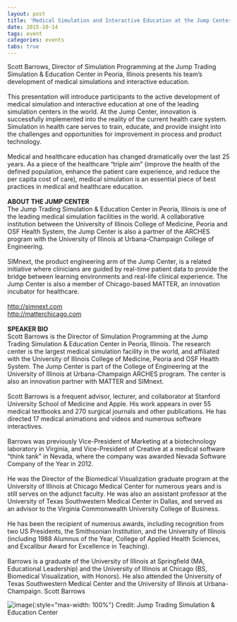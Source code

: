 ```yaml
---
layout: post
title: 'Medical Simulation and Interactive Education at the Jump Center'
date: 2015-10-14
tags: event
categories: events
tabs: true
---
```


Scott Barrows, Director of Simulation Programming at the Jump Trading Simulation &amp; Education Center in Peoria, Illinois presents his team&rsquo;s development of medical simulations and interactive education.<br><br>
This presentation will introduce participants to the active development of medical simulation and interactive education at one of the leading simulation centers in the world. At the Jump Center, innovation is successfully implemented into the reality of the current health care system. Simulation in health care serves to train, educate, and provide insight into the challenges and opportunities for improvement in process and product technology.<br><br> 
Medical and healthcare education has changed dramatically over the last 25 years. As a piece of the healthcare &ldquo;triple aim&rdquo; (improve the health of the defined population, enhance the patient care experience, and reduce the per capita cost of care), medical simulation is an essential piece of best practices in medical and healthcare education.<br><br>
<strong>ABOUT THE JUMP CENTER</strong><br>
The Jump Trading Simulation &amp; Education Center in Peoria, Illinois is one of the leading medical simulation facilities in the world. A collaborative institution between the University of Illinois College of Medicine, Peoria and OSF Health System, the Jump Center is also a partner of the ARCHES program with the University of Illinois at Urbana-Champaign College of Engineering.<br><br>
SIMnext, the product engineering arm of the Jump Center, is a related initiative where clinicians are guided by real-time patient data to provide the bridge between learning environments and real-life clinical experience. The Jump Center is also a member of Chicago-based MATTER, an innovation incubator for healthcare.<br><br>
<a href="http://simnext.com">http://simnext.com</a><br>
<a href="http://matterchicago.com">http://matterchicago.com</a><br><br>
<strong>SPEAKER BIO</strong><br>
Scott Barrows is the Director of Simulation Programming at the Jump Trading Simulation &amp; Education Center in Peoria, Illinois. The research center is the largest medical simulation facility in the world, and affiliated with the University of Illinois College of Medicine, Peoria and OSF Health System. The Jump Center is part of the College of Engineering at the University of Illinois at Urbana-Champaign ARCHES program. The center is also an innovation partner with MATTER and SIMnext.<br><br>
Scott Barrows is a frequent advisor, lecturer, and collaborator at Stanford University School of Medicine and Apple. His work appears in over 55 medical textbooks and 270 surgical journals and other publications. He has directed 17 medical animations and videos and numerous software interactives.<br><br>
Barrows was previously Vice-President of Marketing at a biotechnology laboratory in Virginia, and Vice-President of Creative at a medical software &ldquo;think tank&rdquo; in Nevada, where the company was awarded Nevada Software Company of the Year in 2012.<br><br>
He was the Director of the Biomedical Visualization graduate program at the University of Illinois at Chicago Medical Center for numerous years and is still serves on the adjunct faculty. He was also an assistant professor at the University of Texas Southwestern Medical Center in Dallas, and served as an advisor to the Virginia Commonwealth University College of Business.<br><br>
He has been the recipient of numerous awards, including recognition from two US Presidents, the Smithsonian Institution, and the University of Illinois (including 1988 Alumnus of the Year, College of Applied Health Sciences, and Excalibur Award for Excellence in Teaching).<br><br>
Barrows is a graduate of the University of Illinois at Springfield (MA, Educational Leadership) and the University of Illinois at Chicago (BS, Biomedical Visualization, with Honors). He also attended the University of Texas Southwestern Medical Center and the University of Illinois at Urbana-Champaign.
Scott Barrows

![image](https://www.evl.uic.edu/output/originals/scott-barrows.jpg-srcw.jpg){:style="max-width: 100%"}
Credit: Jump Trading Simulation &amp; Education Center


